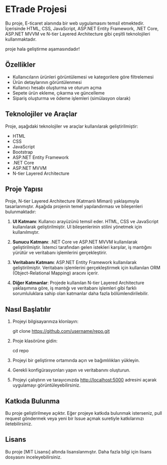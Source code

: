 
# ETrade Projesi

Bu proje, E-ticaret alanında bir web uygulamasını temsil etmektedir. İçerisinde HTML, CSS, JavaScript, ASP.NET Entity Framework, .NET Core, ASP.NET MVVM ve N-tier Layered Architecture gibi çeşitli teknolojileri kullanmaktadır.

proje hala geliştirme aşamasındadır!

## Özellikler

-   Kullanıcıların ürünleri görüntülemesi ve kategorilere göre filtrelemesi
-   Ürün detaylarının görüntülenmesi
-   Kullanıcı hesabı oluşturma ve oturum açma
-   Sepete ürün ekleme, çıkarma ve güncelleme
-   Sipariş oluşturma ve ödeme işlemleri (simülasyon olarak)

## Teknolojiler ve Araçlar

Proje, aşağıdaki teknolojiler ve araçlar kullanılarak geliştirilmiştir:

-   HTML
-   CSS
-   JavaScript
-   Bootstrap
-   ASP.NET Entity Framework
-   .NET Core
-   ASP.NET MVVM
-   N-tier Layered Architecture

## Proje Yapısı

Proje, N-tier Layered Architecture (Katmanlı Mimari) yaklaşımıyla tasarlanmıştır. Aşağıda projenin temel yapılandırması ve bileşenleri bulunmaktadır:

1.  **UI Katmanı**: Kullanıcı arayüzünü temsil eder. HTML, CSS ve JavaScript kullanılarak geliştirilmiştir. UI bileşenlerinin stilini yönetmek için kullanılmıştır.
    
2.  **Sunucu Katmanı**: .NET Core ve ASP.NET MVVM kullanılarak geliştirilmiştir. İstemci tarafından gelen istekleri karşılar, iş mantığını yürütür ve veritabanı işlemlerini gerçekleştirir.
    
3.  **Veritabanı Katmanı**: ASP.NET Entity Framework kullanılarak geliştirilmiştir. Veritabanı işlemlerini gerçekleştirmek için kullanılan ORM (Object-Relational Mapping) aracını içerir.
    
4.  **Diğer Katmanlar**: Projede kullanılan N-tier Layered Architecture yaklaşımına göre, iş mantığı ve veritabanı işlemleri gibi farklı sorumluluklara sahip olan katmanlar daha fazla bölümlendirilebilir.
    

## Nasıl Başlatılır

1.  Projeyi bilgisayarınıza klonlayın:
    
    git clone https://github.com/username/repo.git
    
2.  Proje klasörüne gidin:
    
    cd repo
    
3.  Projeyi bir geliştirme ortamında açın ve bağımlılıkları yükleyin.
    
4.  Gerekli konfigürasyonları yapın ve veritabanını oluşturun.
    
5.  Projeyi çalıştırın ve tarayıcınızda  [http://localhost:5000](http://localhost:5000/)  adresini açarak uygulamayı görüntüleyebilirsiniz.
    

## Katkıda Bulunma

Bu proje geliştirilmeye açıktır. Eğer projeye katkıda bulunmak isterseniz, pull request göndermek veya yeni bir Issue açmak suretiyle katkılarınızı iletebilirsiniz.

## Lisans

Bu proje  [MIT Lisansı]  altında lisanslanmıştır. Daha fazla bilgi için lisans dosyasını inceleyebilirsiniz.
